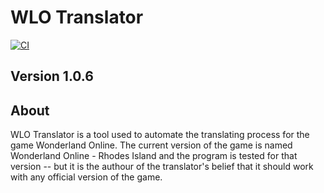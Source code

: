 # WLO Translator
[![CI](https://github.com/ChristianLa91/WLO-Translator-WPF/actions/workflows/NetCI.yml/badge.svg?branch=main)](https://github.com/ChristianLa91/WLO-Translator-WPF/actions/workflows/NetCI.yml)
## Version 1.0.6
## About
WLO Translator is a tool used to automate the translating process for the game Wonderland Online.
The current version of the game is named Wonderland Online - Rhodes Island and the program is tested for that version -- but it is the authour of the translator's belief that it should work with any official version of the game.
